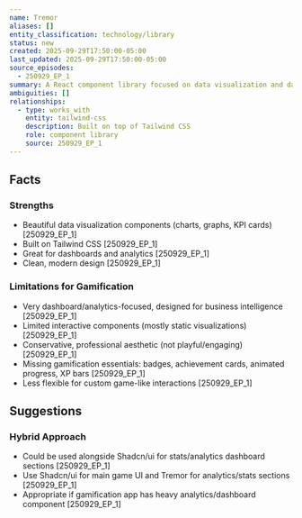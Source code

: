 ```yaml
---
name: Tremor
aliases: []
entity_classification: technology/library
status: new
created: 2025-09-29T17:50:00-05:00
last_updated: 2025-09-29T17:50:00-05:00
source_episodes:
  - 250929_EP_1
summary: A React component library focused on data visualization and dashboards. Built on Tailwind CSS but not ideal for gamification due to its business intelligence focus.
ambiguities: []
relationships:
  - type: works_with
    entity: tailwind-css
    description: Built on top of Tailwind CSS
    role: component library
    source: 250929_EP_1
---
```


## Facts

### Strengths
- Beautiful data visualization components (charts, graphs, KPI cards) [250929_EP_1]
- Built on Tailwind CSS [250929_EP_1]
- Great for dashboards and analytics [250929_EP_1]
- Clean, modern design [250929_EP_1]

### Limitations for Gamification
- Very dashboard/analytics-focused, designed for business intelligence [250929_EP_1]
- Limited interactive components (mostly static visualizations) [250929_EP_1]
- Conservative, professional aesthetic (not playful/engaging) [250929_EP_1]
- Missing gamification essentials: badges, achievement cards, animated progress, XP bars [250929_EP_1]
- Less flexible for custom game-like interactions [250929_EP_1]

## Suggestions

### Hybrid Approach
- Could be used alongside Shadcn/ui for stats/analytics dashboard sections [250929_EP_1]
- Use Shadcn/ui for main game UI and Tremor for analytics/stats sections [250929_EP_1]
- Appropriate if gamification app has heavy analytics/dashboard component [250929_EP_1]